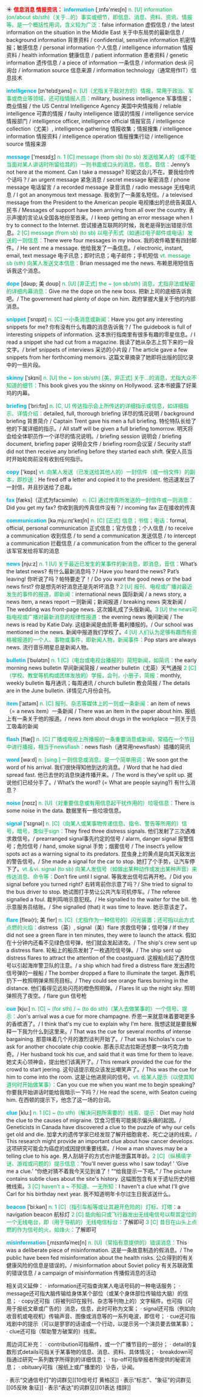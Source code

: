 ☀ <font color="red">**信息消息 情报资讯：**</font>
<font color="sky blue">**information**</font> [͵ɪnfə'meɪʃn] 
<font color="#00b050">n. [U] information (on/about sb/sth)（关于…的）事实或细节，即信息、消息、资料、资讯、情报等。是一个概括性用词，含义较为广泛：</font>false information 虚假信息 / the latest information on the situation in the Middle East 关于中东局势的最新信息 / background information 背景资料 / confidential, sensitive information 机密情报；敏感信息 / personal information 个人信息 / intelligence information 情报资料 / health information 健康信息 / patient information 患者资料 / genetic information 遗传信息 / a piece of information 一条信息 / information desk 问询台 / information source 信息来源 / information technology（通常用作IT）信息技术

<font color="sky blue">**intelligence**</font> [ɪn'telɪdӡəns] 
<font color="#00b050">n. [U]（尤指关于敌对方的）情报，常用于政治、军事或商业等领域，还可指情报人员：</font>military, business intelligence 军事情报；商业情报 / the US Central Intelligence Agency 美国中央情报局 / reliable intelligence 可靠的情报 / faulty intelligence 错误的情报 / intelligence service 情报部门 / intelligence officer, intelligence official 情报官员 / intelligence collection（尤美）, intelligence gathering 情报收集；情报搜集 / intelligence information 情报资料 / intelligence operation 情报搜集行动 / intelligence source 情报来源

<font color="sky blue">**message**</font> ['mesɪdӡ] 
<font color="#00b050">n. 1 [C] message (from sb) (to sb) 发送给某人的（或不能当面对某人讲话时所留给其的）一则书面或口头的消息，信息，音信：</font>Jenny’s not here at the moment. Can I take a message? 珍妮这会儿不在。要我给你传个话吗？/ an urgent message 紧急消息 / secret message 秘密消息 / phone message 电话留言 / a recorded message 录音消息 / radio message 无线电讯息 / I got an anonymous text message. 我收到了一条匿名短信。/ a televised message from the President to the American people 电视播出的总统告美国人民书 / Messages of support have been arriving from all over the country. 表示声援的言论从全国各地纷至沓来。/ I keep getting an error message when I try to connect to the Internet. 尝试接通互联网的时候，我老是得到出错提示信息。<font color="#00b050">2 [C] message (from sb) (to sb) 以电子形式（如通过电子邮件或电话）发送的一则信息：</font>There were four messages in my inbox. 我的收件箱里有四封邮件。/ He sent me a message. 他给我发了一条信息。/ electronic, instant, email, text message 电子讯息；即时讯息；电子邮件；手机短信 <font color="#00b050">vt. message sb (sth) 向某人发送文本信息：</font>Brian messaged me the news. 布赖恩用短信告诉我这个消息。
           
<font color="sky blue">**dope**</font> [dəʊp; 美 doʊp]
<font color="#00b050">n. [U] [非正式] the ~ (on sb/sth) 消息，尤指非法或秘密的详细内幕消息：</font>Give me the dope on the new boss. 把新上司的底细告诉我吧。/ The government had plenty of dope on him. 政府掌握大量关于他的内部消息。                      

<font color="sky blue">**snippet**</font> [ˈsnɪpɪt]
<font color="#00b050">n. [C] 一小条消息或新闻：</font>Have you got any interesting snippets for me? 你有没有什么有趣的消息告诉我？/ The guidebook is full of interesting snippets of information. 这本旅行指南里有很多有趣的零星信息。/ I read a snippet she had cut from a magazine. 我读了她从杂志上剪下来的一段文字。/ brief snippets of interviews 采访的小片段 / The article gave a few snippets from her forthcoming memoirs. 这篇文章摘录了她即将出版的回忆录中的一些片段。

<font color="sky blue">**skinny**</font> [ˈskɪni]
<font color="#00b050">n. [U] the ~ (on sb/sth) [美，非正式] 关于…的消息，尤指大众不知道的细节：</font>This book gives you the skinny on Hollywood. 这本书披露了好莱坞的内幕。
           
<font color="sky blue">**briefing**</font> [ˈbri:fɪŋ]
<font color="#00b050">n. [C, U] 传达指示会上所传达的详细指示或信息，如详细指示、详情介绍：</font>detailed, full, thorough briefing 详尽的情况说明 / background briefing 背景简介 / Captain Trent gave his men a full briefing. 特伦特队长给了他的下属详细的指示。/ All staff will be given a full briefing tomorrow. 明天将会给全体职员作一个详尽的情况说明。/ briefing session 说明会 / briefing document, briefing paper 说明会文件 / briefing room会议室 / Security staff did not then receive any briefing before they started each shift. 保安人员当时开始轮岗前没有收到任何指示。

<font color="sky blue">**copy**</font> ['kɒpɪ] 
<font color="#00b050">vt. 向某人发送（已发送给其他人的）一封信件（或一份文件）的副本，即抄送：</font>He fired off a letter and copied it to the president. 他迅速发出了一封信，并且抄送给了总裁。

<font color="sky blue">**fax**</font> [fæks]（正式为facsimile）
<font color="#00b050">n. [C] 通过传真所发送的一封信件或一则消息：</font>Did you get my fax? 你收到我的传真信件没有？/ incoming fax 正在接收的传真

<font color="sky blue">**communication**</font> [kə͵mju:nɪ'keɪʃn] 
<font color="#00b050">n. [C] [正式] 信息；书信；电话：</font>formal, official, personal communication 正式信息；官方信息；个人信息 / to receive a communication 收到信息 / to send a communication 发送信息 / to intercept a communication 拦截信息 / a communication from the officer to the general 该军官发给将军的消息

<font color="sky blue">**news**</font> [nju:z] 
<font color="#00b050">n. 1 [U] 关于最近已发生的某事件的新消息，即消息，音信：</font>What’s the latest news? 有什么最新消息吗？/ Have you heard the news? Pat’s leaving! 你听说了吗？帕特要走了！/ Do you want the good news or the bad news first? 你是想先听好消息还是先听坏消息？<font color="#00b050">2 [U] 报刊、电视或广播对最近发生的事件的报道，即新闻：</font>international news 国际新闻 / a news story, a news item, a news report 一则新闻；新闻报道 / breaking news 突发新闻 / The wedding was front-page news. 这次婚礼成了头版新闻。<font color="#00b050">3 [U] the news可指电视或广播对最新消息的规律性报道：</font>the evening news 晚间新闻 / The news is read by Katie Daly. 这组新闻是由凯蒂·戴利播报的。/ Our school was mentioned in the news. 新闻中报道我们学校了。<font color="#00b050">4 [U] 人们认为足够有趣而有资格被报道的一个人、事物或事件，即新闻人物，新闻事件：</font>Pop stars are always news. 流行音乐明星总是新闻人物。
                      
<font color="sky blue">**bulletin**</font> [ˈbʊlətɪn]
<font color="#00b050">n. 1 [C]（电台或电视台播报的）简短新闻，如简讯：</font>the early morning news bulletin 早间新闻简报 / weather bulletin（尤英）天气通报 <font color="#00b050">2 [C]（学校、教堂等机构或团体发放的）学报，会刊，小册子，简报：</font>monthly, weekly bulletin 每月通讯；每周通讯 / church bulletin 教会简报 / The details are in the June bulletin. 详情见六月份会刊。

<font color="sky blue">**item**</font> [ˈaɪtəm]
<font color="#00b050">n. [C] 报刊、杂志等媒体上的一则或一条新闻：</font>an item of news（= a news item）一条新闻 / There was an item in the paper about him. 报纸上有一条关于他的报道。/ news item about drugs in the workplace 一则关于员工吸毒的新闻

<font color="sky blue">**flash**</font> [flæʃ] 
<font color="#00b050">n. [C] 广播或电视上所播报的一条重要消息或新闻，常插在一个节目中进行播报，相当于newsflash：</font>news flash（通常用newsflash）插播的简讯

<font color="sky blue">**word**</font> [wə:d] 
<font color="#00b050">n. [sing.] 一则信息或消息。是一个简单用词：</font>We soon got the word of his arrival. 我们很快得知他到达的消息。/ Word that he had died spread fast. 他已去世的消息快速传播开来。/ The word is they’ve split up. 据说他们已经分手了。/ What’s the word? (= What are people saying?) 有什么消息？

<font color="sky blue">**noise**</font> [nɒɪz] 
<font color="#00b050">n. [U]（对重要信息或有用信息起干扰作用的）垃圾信息：</font>There is some noise in the data. 数据里有一些垃圾信息。 

<font color="sky blue">**signal**</font> ['sɪɡnəl] 
<font color="#00b050">n. [C]（向某人或某事物传递信息、指令、警告等所用的）信号，暗号，类似于sign：</font>They fired three distress signals. 他们发射了三次遇难求救信号。/ prearranged signal事先约定的信号 / alarm, danger signal 报警信号；危险信号 / hand, smoke signal 手势；烟雾信号 / The insect’s yellow spots act as a warning signal to its predators. 昆虫身上的黄点是向其天敌发出的警告信号。/ She made a signal for the car to stop. 她打了个手势，让汽车停下了。<font color="#00b050">vt.＆vi. signal (to sb) 向某人发信号（如做出某种动作或发出某种声音）来传达消息、命令等：</font>Don’t fire until I signal. 等我发出信号后再开枪。/ Did you signal before you turned right? 右转弯前你示意了吗？/ She tried to signal to the bus driver to stop. 她试图打手势让公共汽车司机停车。/ The referee signalled a foul. 裁判鸣哨示意犯规。/ He signalled to the waiter for the bill. 他示意服务员结账。/ She signalled (that) it was time to leave. 她示意该走了。
                      
<font color="sky blue">**flare**</font> [fleə(r); 美 fler]
<font color="#00b050">n. [C]（尤指作为一种信号的）闪光装置；还可指以此方式点燃的火焰：</font>distress（英）, signal（美）flare 求救信号弹；信号弹 / If they did not see a green flare in ten minutes, they were to launch the attack. 假如在十分钟内还看不见绿色信号弹，他们就会发起进攻。/ The ship's crew sent up a distress flare. 轮船上的船员发射了一枚遇险信号弹。/ The ship sent up distress flares to attract the attention of the coastguard. 这艘船点起了遇险信号以引起海岸警卫队的注意。/ a ship which had fired a distress flare 发出遇险信号弹的一艘船 / The bomber dropped a flare to illuminate the target. 轰炸机扔下一枚照明弹来照亮目标。/ They could see orange flares burning in the distance. 他们看得见远处闪亮的橙色照明弹。/ Flares lit up the night sky. 照明弹照亮了夜空。/ flare gun 信号枪

<font color="sky blue">**cue**</font> [kju:]
<font color="#00b050">n. [C] ~ (for sth) / ~ (to do sth)（某人去做某事的）一个信号、提示：</font>Jon's arrival was a cue for more champagne. 乔恩一来就意味着要喝更多的香槟酒了。/ I think that's my cue to explain why I'm here. 我想这就是要我解释一下我为什么到这里来。/ That was the cue for several months of intense bargaining. 那意味着几个月的激烈谈判开始了。/ That was Nicholas's cue to ask for another chocolate chip cookie. 那表示尼古拉斯还想要一块巧克力曲奇。/ Her husband took his cue, and said that it was time for them to leave. 她丈夫心领神会，提出他们该离开了。/ This remark provided the cue for the crowd to start jeering. 这句话提示观众该发出嘲笑声了。/ This was the cue for him to come into the room. 这是让他进房间的信号。<font color="#00b050">vt. 给某人提示（以使其知道何时开始做某事）：</font>Can you cue me when you want me to begin speaking? 你要我开始讲话时能给我暗示一下吗？/ He read the scene, with Seaton cueing him. 在西顿的提示下，他念了这一场的台词。
           
<font color="sky blue">**clue**</font> [klu:]
<font color="#00b050">n. 1 [C] ~ (to sth)（解决问题所需要的）线索、提示：</font>Diet may hold the clue to the causes of migraine. 饮食习惯有可能揭示偏头痛的起因。/ Geneticists in Canada have discovered a clue to the puzzle of why our cells get old and die. 加拿大的遗传学家已经发现了解开细胞衰老、死亡之谜的线索。/ This research might provide an important clue about how cancer develops. 这项研究可能会为癌症的成因提供重要线索。/ How a man shaves may be a telling clue to his age. 男人刮胡子的方式也许能泄露其年龄。<font color="#00b050">2 [C]（纵横填字谜、游戏或问题的）提示信息：</font>‘You'll never guess who I saw today! ’ ‘Give me a clue.’ “你绝对猜不着我今天见到谁了！”“给我提示一下吧。” / The picture contains subtle clues about the site's history. 这幅图包含有关于遗址历史的细微线索。<font color="#00b050">3 [C] haven't a ~ 不知道、一无所知：</font>I haven't a clue what I'll give Carl for his birthday next year. 我不知道明年卡尔过生日我该送什么。

<font color="sky blue">**beacon**</font> [ˈbi:kən]
<font color="#00b050">n. 1 [C]（指引车船等或让其避开危险的）灯标、灯塔：</font>a navigation beacon 航标灯 <font color="#00b050">2 [C] 能向船只或飞行器发出无线电信号以帮其定位的一个无线电台，即（用于导航的）无线电信标台：</font>了解即可 <font color="#00b050">3 [C] 昔日在山头上点燃的作为信号的火，如烽火：</font>了解即可

<font color="sky blue">**misinformation**</font> [ˌmɪsɪnfəˈmeɪʃn]
<font color="#00b050">n. [U]（常指有意提供的）错误消息：</font>This was a deliberate piece of misinformation. 这是一条故意制造的假消息。/ The public have been fed misinformation about the health risks. 公众得到的有关健康风险的信息是错误的。/ misinformation about Soviet policy 有关苏联政策的错误信息 / a campaign of misinformation 传播假消息的活动

相关词义延伸：
· information还可指查询某人电话号码的一种电话服务；
· message还可指大脑传输给身体某个部位（或某个身体部位传输给大脑）的信息；
· copy还可指（将被刊印在报刊、杂志等刊物上的）文字稿件。也可指（可用于报纸文章或广告的）消息，信息，此时可称为文案；
· signal还可指（例如向收音机或电视机）传输声音、图像或消息等的一系列电波，即信号；
· cue还可指戏剧中的提示（可以是寥寥的话语或一个行动，以提示另一个演员要去做某事）；
· clue还可指（帮助警方破案的）线索。

周边词汇补充：
· contribution可指稿件，或一个广播节目的一部分；
· detail的复数形式details可指关于某事物的信息、消息、资料、具体情况；
· breakdown可指通过研究一系列数字所得到的详细信息；
· tip-off可指举报者所提供的秘密消息；
· obituary可指（报纸上或广播里的）讣告，讣闻。

· 表示“交通信号灯”的词群见[[10信号灯 黄格区]]
· 表示“标志”、“象征”的词群见[[05反映 象征]]
· 表示“表达”的词群见[[01表达 措辞]]
